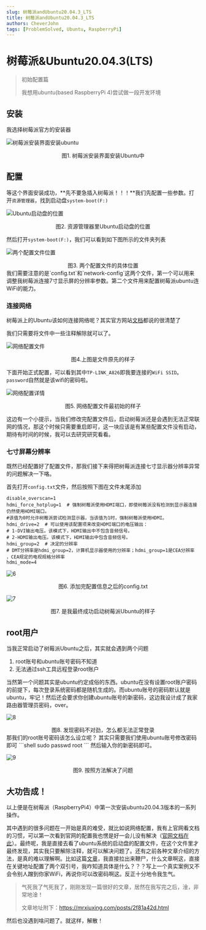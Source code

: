 ```yaml
---
slug: 树莓派andUbuntu20.04.3_LTS
title: 树莓派andUbuntu20.04.3_LTS
authors: CheverJohn
tags: [ProblemSolved, Ubuntu, RaspberryPi]
---
```

# 树莓派&Ubuntu20.04.3(LTS)

> 初始配置篇
>
> 我想用ubuntu(based RaspberryPi 4)尝试做一段开发环境

## 安装

我选择树莓派官方的安装器

![树莓派安装界面安装ubuntu](/img/2022-01-23-Ubuntu_RaspberryPi/1.png)
<center>图1. 树莓派安装界面安装Ubuntu中</center>

## 配置

等这个界面安装成功，**先不要急插入树莓派！！！**我们先配置一些参数。打开`资源管理器`，找到启动盘`system-boot(F:)`

![Ubuntu启动盘的位置](/img/2022-01-23-Ubuntu_RaspberryPi/2.png)
<center>图2. 资源管理器里Ubuntu启动盘的位置</center>

然后打开`system-boot(F:)`，我们可以看到如下图所示的文件夹列表

![两个配置文件位置](/img/2022-01-23-Ubuntu_RaspberryPi/3.png)
<center>图3. 两个配置文件的具体位置</center>
我们需要注意的是`config.txt`和`network-config`这两个文件，第一个可以用来调整我树莓派连接7寸显示屏的分辨率参数。第二个文件用来配置树莓派ubuntu连WiFi的能力。

### 连接网络

树莓派上的Ubuntu该如何连接网络呢？其实官方网站[文档](https://ubuntu.com/tutorials/how-to-install-ubuntu-on-your-raspberry-pi#3-wifi-or-ethernet)都说的很清楚了

我们只需要将文件中一些注释解除就可以了。

![网络配置文件](/img/2022-01-23-Ubuntu_RaspberryPi/4.png)

<center>图4.上图是文件原先的样子</center>

下面开始正式配置，可以看到其中`TP-LINK_A826`即我要连接的`WiFi SSID`。`password`自然就是该wifi的密码啦。

![网络配置详情](/img/2022-01-23-Ubuntu_RaspberryPi/5.png)
<center>图5. 网络配置文件最初始的样子</center>

这边有一个小提示，当我们修改完配置文件后，启动树莓派还是会遇到无法正常联网的情况，那这个时候只需要重启即可，这一块应该是有某些配置文件没有启动，期待有时间的时候，我可以去研究研究看看。

### 七寸屏幕分辨率

既然已经配置好了配置文件，那我们接下来得把树莓派连接七寸显示器分辨率异常的问题解决一下咯。

首先打开`config.txt`文件，然后按照下图在文件末尾添加

```shell
disable_overscan=1
hdmi_force_hotplug=1  # 强制树莓派使用HDMI端口，即使树莓派没有检测到显示器连接仍然使用HDMI端口。
#该值为0时允许树莓派尝试检测显示器，当该值为1时，强制树莓派使用HDMI。
hdmi_drive=2  # 可以使用该配置项来改变HDMI端口的电压输出：
# 1-DVI输出电压。该模式下，HDMI输出中不包含音频信号。
# 2-HDMI输出电压。该模式下，HDMI输出中包含音频信号。
hdmi_group=2  # 决定的分辨率
# DMT分辨率是hdmi_group=2，计算机显示器使用的分辨率；hdmi_group=1是CEA分辨率 ，CEA规定的电视规格分辨率
hdmi_mode=4 
```

![6](/img/2022-01-23-Ubuntu_RaspberryPi/6.png)

<center>图6. 添加完配置信息之后的config.txt</center>

![7](/img/2022-01-23-Ubuntu_RaspberryPi/7.jpg)
<center>图7. 是我最终成功启动树莓派Ubuntu的样子</center>

## root用户

当我正常启动了树莓派Ubuntu之后，其实就会遇到两个问题

1. root账号和ubuntu账号密码不知道
2. 无法通过ssh工具远程登录root账户

当然第一个问题其实是ubuntu约定成俗的东西。ubuntu在没有设置root账户密码的前提下，每次登录系统密码都是随机生成的。而ubuntu账号的密码默认就是ubuntu，牢记！然后还会要求你创建ubuntu账号的新密码，这边我设计成了我家路由器管理员密码，over。

![8](/img/2022-01-23-Ubuntu_RaspberryPi/8.jpg)
<center>图8. 发现密码不对劲，怎么都无法正常登录</center>
那我们的root账号密码该怎么设立呢？
其实只需要我们使用ubuntu账号修改密码即可
```shell
sudo passwd root
```
然后输入你的新密码即可。

![9](/img/2022-01-23-Ubuntu_RaspberryPi/9.jpg)
<center>图9. 按照方法解决了问题</center>



## 大功告成！

以上便是在树莓派（RaspberryPi4）中第一次安装ubuntu20.04.3版本的一系列操作。

其中遇到的很多问题在一开始是真的难受，就比如说网络配置，我有上官网看文档的习惯，可以第一次看到官网的配置我也愣是好一会儿没有解决（[官网文档在此](https://ubuntu.com/tutorials/how-to-install-ubuntu-on-your-raspberry-pi#:~:text=Getting%20setup%20with%20Wi%2DFi)）。最终呢，我是直接去看了ubuntu系统的启动盘的配置文件，在这个文件里才最终发现，其实我只要解除注释，就可以解决问题了。还有之前各种文章介绍的方法，是真的难以理解啊。比如这篇[文章](https://www.cnblogs.com/MikeZhang/p/raspi-ubuntu-set-wlan-20200529.html#:~:text=true%0A%20%20%20%20%20%20%20%20%20%20%20%20access%2Dpoints%3A-,%22wifi%E7%9A%84ssid%22%3A,-password%3A%20%22wifi%E5%AF%86%E7%A0%81)，我直接拉出来鞭尸，什么文章啊这，直接在关键地址配置了两个双引号，我咋知道具体是什么？？？写上一个真实案例又不会令别人蹭到你家WiFi，再说你可以改密码啊这。反正十分地令我生气。

> 气死我了气死我了，刚刚发现一篇很好的文章，居然在我写完之后，淦，非常地淦！
>
> 文章地址附下：https://mrxiuxing.com/posts/2f81a42d.html

然后也没遇到啥问题了。就这样，解散！

